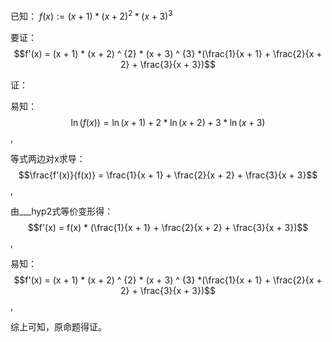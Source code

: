 已知：
$f(x) := (x + 1) * (x + 2) ^ {2} * (x + 3) ^ {3}$

要证：
$$f'(x) = (x + 1) * (x + 2) ^ {2} * (x + 3) ^ {3} *(\frac{1}{x + 1} + \frac{2}{x + 2} + \frac{3}{x + 3})$$

证：

易知：
$$\ln{(f(x))} = \ln{(x + 1)} + 2 * \ln{(x + 2)} + 3 * \ln{(x + 3)}$$
,

等式两边对x求导：
$$\frac{f'(x)}{f(x)} = \frac{1}{x + 1} + \frac{2}{x + 2} + \frac{3}{x + 3}$$
,

由___hyp2式等价变形得：
$$f'(x) = f(x) * (\frac{1}{x + 1} + \frac{2}{x + 2} + \frac{3}{x + 3})$$
,

易知：
$$f'(x) = (x + 1) * (x + 2) ^ {2} * (x + 3) ^ {3} *(\frac{1}{x + 1} + \frac{2}{x + 2} + \frac{3}{x + 3})$$
,

综上可知，原命题得证。
